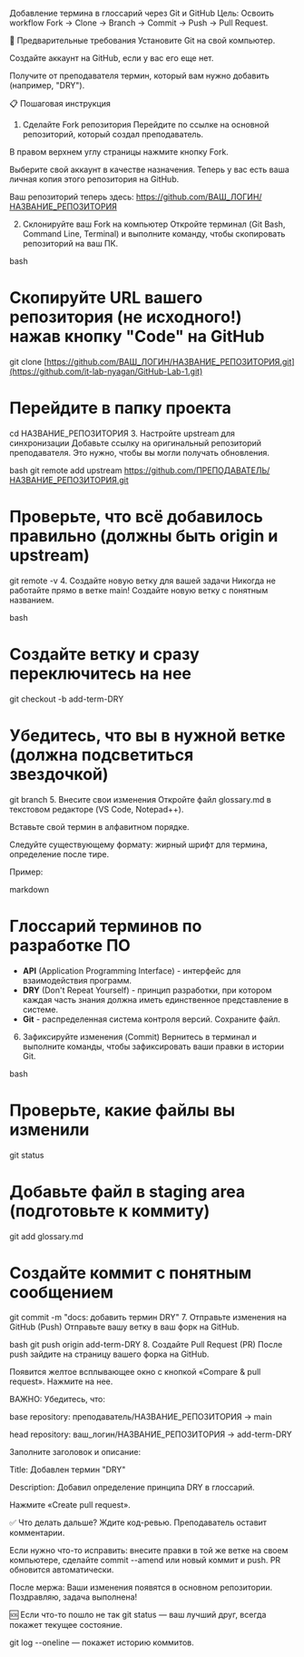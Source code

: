 Добавление термина в глоссарий через Git и GitHub
Цель: Освоить workflow Fork -> Clone -> Branch -> Commit -> Push -> Pull Request.

🧭 Предварительные требования
Установите Git на свой компьютер.

Создайте аккаунт на GitHub, если у вас его еще нет.

Получите от преподавателя термин, который вам нужно добавить (например, "DRY").

📋 Пошаговая инструкция
1. Сделайте Fork репозитория
Перейдите по ссылке на основной репозиторий, который создал преподаватель.

В правом верхнем углу страницы нажмите кнопку Fork.

Выберите свой аккаунт в качестве назначения. Теперь у вас есть ваша личная копия этого репозитория на GitHub.

Ваш репозиторий теперь здесь:
https://github.com/ВАШ_ЛОГИН/НАЗВАНИЕ_РЕПОЗИТОРИЯ

2. Склонируйте ваш Fork на компьютер
Откройте терминал (Git Bash, Command Line, Terminal) и выполните команду, чтобы скопировать репозиторий на ваш ПК.

bash
# Скопируйте URL вашего репозитория (не исходного!) нажав кнопку "Code" на GitHub
git clone [https://github.com/ВАШ_ЛОГИН/НАЗВАНИЕ_РЕПОЗИТОРИЯ.git](https://github.com/it-lab-nyagan/GitHub-Lab-1.git)

# Перейдите в папку проекта
cd НАЗВАНИЕ_РЕПОЗИТОРИЯ
3. Настройте upstream для синхронизации
Добавьте ссылку на оригинальный репозиторий преподавателя. Это нужно, чтобы вы могли получать обновления.

bash
git remote add upstream https://github.com/ПРЕПОДАВАТЕЛЬ/НАЗВАНИЕ_РЕПОЗИТОРИЯ.git

# Проверьте, что всё добавилось правильно (должны быть origin и upstream)
git remote -v
4. Создайте новую ветку для вашей задачи
Никогда не работайте прямо в ветке main! Создайте новую ветку с понятным названием.

bash
# Создайте ветку и сразу переключитесь на нее
git checkout -b add-term-DRY

# Убедитесь, что вы в нужной ветке (должна подсветиться звездочкой)
git branch
5. Внесите свои изменения
Откройте файл glossary.md в текстовом редакторе (VS Code, Notepad++).

Вставьте свой термин в алфавитном порядке.

Следуйте существующему формату: жирный шрифт для термина, определение после тире.

Пример:

markdown
# Глоссарий терминов по разработке ПО

*   **API** (Application Programming Interface) - интерфейс для взаимодействия программ.
*   **DRY** (Don't Repeat Yourself) - принцип разработки, при котором каждая часть знания должна иметь единственное представление в системе.
*   **Git** - распределенная система контроля версий.
Сохраните файл.

6. Зафиксируйте изменения (Commit)
Вернитесь в терминал и выполните команды, чтобы зафиксировать ваши правки в истории Git.

bash
# Проверьте, какие файлы вы изменили
git status

# Добавьте файл в staging area (подготовьте к коммиту)
git add glossary.md

# Создайте коммит с понятным сообщением
git commit -m "docs: добавить термин DRY"
7. Отправьте изменения на GitHub (Push)
Отправьте вашу ветку в ваш форк на GitHub.

bash
git push origin add-term-DRY
8. Создайте Pull Request (PR)
После push зайдите на страницу вашего форка на GitHub.

Появится желтое всплывающее окно с кнопкой «Compare & pull request». Нажмите на нее.

ВАЖНО: Убедитесь, что:

base repository: преподаватель/НАЗВАНИЕ_РЕПОЗИТОРИЯ -> main

head repository: ваш_логин/НАЗВАНИЕ_РЕПОЗИТОРИЯ -> add-term-DRY

Заполните заголовок и описание:

Title: Добавлен термин "DRY"

Description: Добавил определение принципа DRY в глоссарий.

Нажмите «Create pull request».

✅ Что делать дальше?
Ждите код-ревью. Преподаватель оставит комментарии.

Если нужно что-то исправить: внесите правки в той же ветке на своем компьютере, сделайте commit --amend или новый коммит и push. PR обновится автоматически.

После мержа: Ваши изменения появятся в основном репозитории. Поздравляю, задача выполнена!

🆘 Если что-то пошло не так
git status — ваш лучший друг, всегда покажет текущее состояние.

git log --oneline — покажет историю коммитов.
